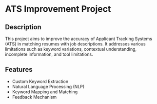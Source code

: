 # ATS Improvement Project

## Description
This project aims to improve the accuracy of Applicant Tracking Systems (ATS) in matching resumes with job descriptions. It addresses various limitations such as keyword variations, contextual understanding, incomplete information, and tool limitations.

## Features
- Custom Keyword Extraction
- Natural Language Processing (NLP)
- Keyword Mapping and Matching
- Feedback Mechanism
